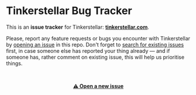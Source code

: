 # Tinkerstellar Bug Tracker

This is an **issue tracker** for Tinkerstellar: **[tinkerstellar.com](https://tinkerstellar.com)**.

Please, report any feature requests or bugs you encounter with Tinkerstellar by [opening an issue](https://github.com/rationalmatter/Tinkerstellar-Issues/issues/new) in this repo. Don't forget to [search for existing issues](https://github.com/rationalmatter/Tinkerstellar-Issues/issues) first, in case someone else has reported your thing already — and if someone has, rather comment on existing issue, this will help us prioritise things.

<br>
<p align="center"><a href="https://github.com/navoshta/Tinkerstellar-Issues/issues/new/choose"><b>⚠️ Open a new issue</b></a></p>
